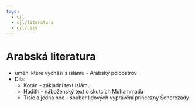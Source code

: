 ```yaml
---
tags:
  - cjl
  - cjl/literatura
  - cjl/cizý
---
```

# Arabská literatura
- umění ktere vychází s islámu - Arabský poloostrov
- Dila:
	- Korán - základní text islámu
	- Hadith - náboženský text o skutcích Muhammada
	- Tisíc a jedna noc - soubor lidových vyprávění princezny Šeherezády